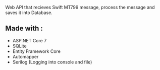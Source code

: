 Web API that recieves Swift MT799 message, process the message and saves it into Database.


## Made with :

- ASP.NET Core 7
- SQLite
- Entity Framework Core 
- Automapper
- Serilog (Logging into console and file)
